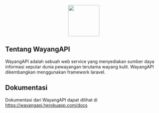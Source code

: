<p align="center"><img src="https://i.ibb.co/HDQyThb/Group-10.png" border="0" width="100"></p>

## Tentang WayangAPI
WayangAPI adalah sebuah web service yang menyediakan sumber daya informasi seputar dunia pewayangan terutama wayang kulit. WayangAPI dikembangkan menggunakan framework laravel.

## Dokumentasi
Dokumentasi dari WayangAPI dapat dilihat di https://wayangapi.herokuapp.com/docs
